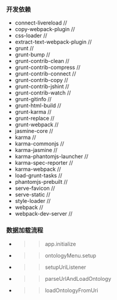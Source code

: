 ### 开发依赖 ###

* connect-livereload              //  
* copy-webpack-plugin             //  
* css-loader                      //  
* extract-text-webpack-plugin     //  
* grunt                           //  
* grunt-bump                      //  
* grunt-contrib-clean             //  
* grunt-contrib-compress          //  
* grunt-contrib-connect           //  
* grunt-contrib-copy              //  
* grunt-contrib-jshint            //  
* grunt-contrib-watch             //  
* grunt-gitinfo                   //  
* grunt-html-build                //  
* grunt-karma                     //  
* grunt-replace                   //  
* grunt-webpack                   //  
* jasmine-core                    //  
* karma                           //  
* karma-commonjs                  //  
* karma-jasmine                   //  
* karma-phantomjs-launcher        //  
* karma-spec-reporter             //  
* karma-webpack                   //  
* load-grunt-tasks                //  
* phantomjs-prebuilt              //  
* serve-favicon                   //  
* serve-static                    //  
* style-loader                    //  
* webpack                         //  
* webpack-dev-server              //  


### 数据加载流程 ###

* >> app.initialize

* >> ontologyMenu.setup

* >> setupUriListener

* >> parseUrlAndLoadOntology

* >> loadOntologyFromUri